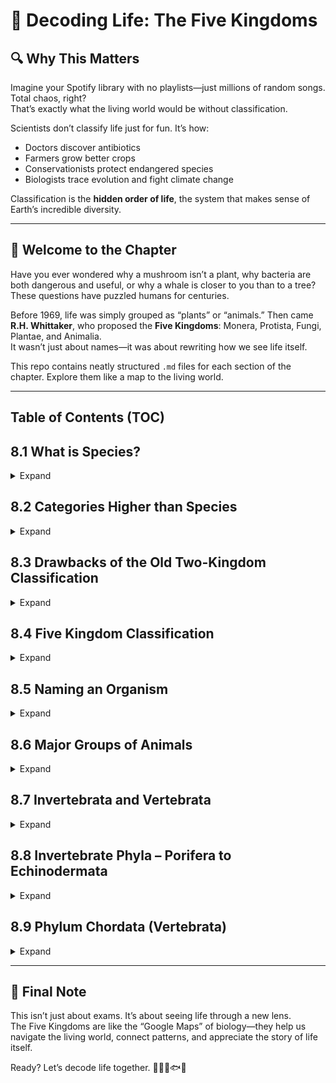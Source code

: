 # 🧬 Decoding Life: The Five Kingdoms  

## 🔍 Why This Matters  
Imagine your Spotify library with no playlists—just millions of random songs. Total chaos, right?  
That’s exactly what the living world would be without classification.  

Scientists don’t classify life just for fun. It’s how:  
- Doctors discover antibiotics  
- Farmers grow better crops  
- Conservationists protect endangered species  
- Biologists trace evolution and fight climate change  

Classification is the **hidden order of life**, the system that makes sense of Earth’s incredible diversity.  

---

## 📖 Welcome to the Chapter  
Have you ever wondered why a mushroom isn’t a plant, why bacteria are both dangerous and useful, or why a whale is closer to you than to a tree?  
These questions have puzzled humans for centuries.  

Before 1969, life was simply grouped as “plants” or “animals.” Then came **R.H. Whittaker**, who proposed the **Five Kingdoms**: Monera, Protista, Fungi, Plantae, and Animalia.  
It wasn’t just about names—it was about rewriting how we see life itself.  

This repo contains neatly structured `.md` files for each section of the chapter. Explore them like a map to the living world.  

---

## Table of Contents (TOC)

## 8.1 What is Species?
<details>
<summary>Expand</summary>

- Definition of species  
- Examples (cats, humans, plants)  
- Cross-breeding and sterile hybrids: Mule, Hinny, Zenkey, Tigon, Geep, Pomato  

</details>

## 8.2 Categories Higher than Species
<details>
<summary>Expand</summary>

- Genus (House crow, Jungle crow)  
- Family (Felidae)  
- Order (Carnivora)  
- Class (Mammalia)  
- Phylum (Chordata)  
- Kingdom (largest division)  

</details>

## 8.3 Drawbacks of the Old Two-Kingdom Classification
<details>
<summary>Expand</summary>

- Linnaeus classification (Plantae, Animalia)  
- Limitations  

</details>

## 8.4 Five Kingdom Classification
<details>
<summary>Expand</summary>

### 8.4.1 Kingdom Monera  
- Unicellular, prokaryotic  
- Examples: Bacteria  

### 8.4.2 Kingdom Protista (Protoctista)  
- Unicellular, eukaryotic  
- Examples: Amoeba, Paramecium, Euglena, Chlamydomonas  

### 8.4.3 Kingdom Fungi  
- Multicellular, achlorophyllous, saprophytic  
- Examples: Bread mould, Yeast, Toadstool, Penicillium  

### 8.4.4 Kingdom Plantae  
- Multicellular, autotrophic  
- Divisions: Thallophyta, Bryophyta, Pteridophyta, Gymnosperms, Angiosperms  

### 8.4.5 Kingdom Animalia  
- Multicellular, heterotrophic  
- **Table 8.1**: Differences between Plantae and Animalia  

</details>

## 8.5 Naming an Organism
<details>
<summary>Expand</summary>

- Common names vs Scientific names  
- Binomial nomenclature (Linnaeus)  
- Rules of scientific names  
- Examples: Man, Cat, Dog, Honeybee, Housefly, Peacock, Cobra, Hoopoe, Peepal, Mango, Potato, China rose, Okra, Pineapple, Lentil  

</details>

## 8.6 Major Groups of Animals
<details>
<summary>Expand</summary>

- Animal Kingdom divided into nine phyla  

</details>

## 8.7 Invertebrata and Vertebrata
<details>
<summary>Expand</summary>

- Distinction between vertebrates and invertebrates  
- **Table 8.2**: Differences between vertebrates and invertebrates  

</details>

## 8.8 Invertebrate Phyla – Porifera to Echinodermata
<details>
<summary>Expand</summary>

- 8.8.1 Phylum Porifera – Sponges, Sycon  
- 8.8.2 Phylum Cnidaria – Hydra, Jellyfish, Corals  
- 8.8.3 Phylum Platyhelminthes – Planaria, Tapeworm, Liver fluke  
- 8.8.4 Phylum Nematoda – Roundworms (Ascaris, Hookworm, Eelworm)  
- 8.8.5 Phylum Annelida – Earthworm, Leech, Nereis  
- 8.8.6 Phylum Arthropoda – Crabs, Crayfish, Insects, Spiders  
  - Classes: Crustacea, Myriapoda, Insecta, Arachnida  
- 8.8.7 Phylum Mollusca – Snail, Slug, Mussel, Squid, Octopus  
- 8.8.8 Phylum Echinodermata – Starfish, Sea urchin, Sea cucumber, Brittle star  

</details>

## 8.9 Phylum Chordata (Vertebrata)
<details>
<summary>Expand</summary>

- General characteristics of chordates  
- Notochord and backbone  

### 8.9.1 Class Pisces (Fishes)  
- Cartilaginous fishes  
- Bony fishes  

### 8.9.2 Class Amphibia  
- Frogs, Toads, Salamanders  

### 8.9.3 Class Reptilia  
- Lizards, Snakes, Crocodiles, Tortoises  

### 8.9.4 Class Aves  
- Birds: Pigeon, Sparrow, Duck, Owl, Ostrich, Penguin  

### 8.9.5 Class Mammalia  
- Humans, Cats, Dogs, Whales, Bats, Platypus, Spiny Ant-eater  

- **Summary table** of vertebrate classification  

</details>


---

## 🚀 Final Note  
This isn’t just about exams. It’s about seeing life through a new lens.  
The Five Kingdoms are like the “Google Maps” of biology—they help us navigate the living world, connect patterns, and appreciate the story of life itself.  

Ready? Let’s decode life together. 🌱🦠🍄🐟🦋